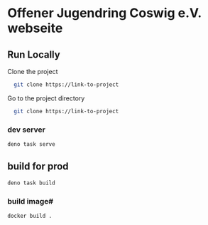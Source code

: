 # Offener Jugendring Coswig e.V. webseite

## Run Locally

Clone the project

```bash
  git clone https://link-to-project
```

Go to the project directory

```bash
  git clone https://link-to-project
```

### dev server

```bash
deno task serve
```

## build for prod

```bash
deno task build
```

### build image#
```bash
docker build .
```
